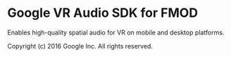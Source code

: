 # Google VR Audio SDK for FMOD

Enables high-quality spatial audio for VR on mobile and desktop platforms.

Copyright (c) 2016 Google Inc. All rights reserved.
